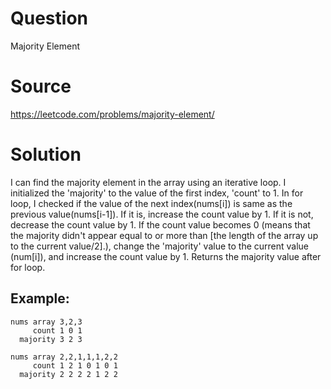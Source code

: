# Question
Majority Element

# Source
https://leetcode.com/problems/majority-element/

# Solution
I can find the majority element in the array using an iterative loop. I initialized the 'majority' to the value of the first index, 'count' to 1. In for loop, I checked if the value of the next index(nums[i]) is same as the previous value(nums[i-1]). If it is, increase the count value by 1. If it is not, decrease the count value by 1. If the count value becomes 0 (means that the majority didn't appear equal to or more than [the length of the array up to the current value/2].), change the 'majority' value to the current value (num[i]), and increase the count value by 1. Returns the majority value after for loop.

## Example:
```
nums array 3,2,3  
     count 1 0 1  
  majority 3 2 3  

nums array 2,2,1,1,1,2,2  
     count 1 2 1 0 1 0 1  
  majority 2 2 2 2 1 2 2  
```